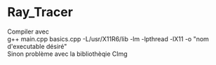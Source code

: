 # Ray_Tracer


Compiler avec  
g++ main.cpp basics.cpp -L/usr/X11R6/lib -lm -lpthread -lX11 -o "nom d'executable désiré"  
Sinon problème avec la bibliothèqie CImg
